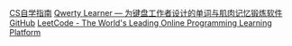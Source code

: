 [CS自学指南](https://csdiy.wiki/)
[Qwerty Learner — 为键盘工作者设计的单词与肌肉记忆锻炼软件](https://qwerty.kaiyi.cool/)
[GitHub](https://github.com/)
[LeetCode - The World's Leading Online Programming Learning Platform](https://leetcode.com/)